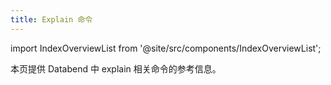 ```yaml
---
title: Explain 命令
---
```

import IndexOverviewList from '@site/src/components/IndexOverviewList';

本页提供 Databend 中 explain 相关命令的参考信息。

<IndexOverviewList />